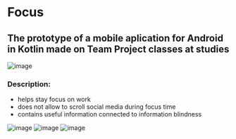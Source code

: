 # Focus

## The prototype of a mobile aplication for Android in Kotlin made on Team Project classes at studies

![image](https://user-images.githubusercontent.com/50404753/170699357-d90a0c95-6d78-4d03-b8e3-32b94f80da27.png)

### Description:

- helps stay focus on work
- does not allow to scroll social media during focus time
- contains useful information connected to information blindness

![image](https://user-images.githubusercontent.com/50404753/170699301-eeef857b-b5ae-469c-bdb6-7c56e94ceba1.png) ![image](https://user-images.githubusercontent.com/50404753/170699321-ba993bc6-0bf9-4e83-baa6-4c02aa8113e8.png) ![image](https://user-images.githubusercontent.com/50404753/170699330-b56bc8d0-99bc-44e6-bfd5-4a424bd943c8.png)
